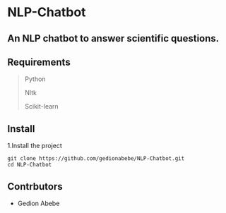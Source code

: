 # NLP-Chatbot
## An NLP chatbot to answer scientific questions. 

## Requirements
>Python
>
>Nltk
>
>Scikit-learn

## Install
1.Install the project
```
git clone https://github.com/gedionabebe/NLP-Chatbot.git
cd NLP-Chatbot
```
## Contrbutors
- Gedion Abebe